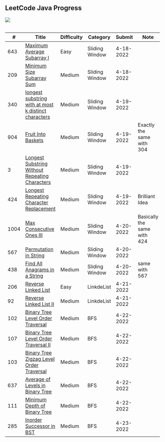## LeetCode Java Progress
![](https://img.shields.io/badge/Submitted-17-green)<br>
<br>

| # | Title | Difficulty | Category | Submit | Note |
|---| ----- | ---------- | -------- | ------ | ---- |
|643|[Maximum Average Subarray I](https://leetcode.com/problems/maximum-average-subarray-i/)|Easy|Sliding Window|4-18-2022||
|209|[Minimum Size Subarray Sum](https://leetcode.com/problems/minimum-size-subarray-sum/)|Medium|Sliding Window|4-18-2022||
|340|[longest substring with at most k distinct characters](https://leetcode.com/problems/longest-substring-with-at-most-k-distinct-characters/)|Medium|Sliding Window|4-19-2022||
|904|[Fruit Into Baskets](https://leetcode.com/problems/fruit-into-baskets/)|Medium|Sliding Window|4-19-2022|Exactly the same with 304|
|3|[Longest Substring Without Repeating Characters](https://leetcode.com/problems/longest-substring-without-repeating-characters/)|Medium|Sliding Window|4-19-2022||
|424|[Longest Repeating Character Replacement](https://leetcode.com/problems/longest-repeating-character-replacement/)|Medium|Sliding Window|4-19-2022|Brilliant Idea|
|1004|[Max Consecutive Ones III](https://leetcode.com/problems/max-consecutive-ones-iii/)|Medium|Sliding Window|4-20-2022|Basically the same with 424|
|567|[Permutation in String](https://leetcode.com/problems/permutation-in-string/)|Medium|Sliding Window|4-20-2022||
|438|[Find All Anagrams in a String](https://leetcode.com/problems/find-all-anagrams-in-a-string/)|Medium|Sliding Window|4-20-2022|same with 567|
|206|[Reverse Linked List](https://leetcode.com/problems/reverse-linked-list/)|Easy|LinkdeList|4-21-2022||
|92|[Reverse Linked List II](https://leetcode.com/problems/reverse-linked-list-ii/)|Medium|LinkdeList|4-21-2022||
|102|[Binary Tree Level Order Traversal](https://leetcode.com/problems/binary-tree-level-order-traversal/)|Medium|BFS|4-22-2022||
|107|[Binary Tree Level Order Traversal II](https://leetcode.com/problems/binary-tree-level-order-traversal-ii/)|Medium|BFS|4-22-2022||
|103|[Binary Tree Zigzag Level Order Traversal](https://leetcode.com/problems/binary-tree-zigzag-level-order-traversal/)|Medium|BFS|4-22-2022||
|637|[Average of Levels in Binary Tree](https://leetcode.com/problems/average-of-levels-in-binary-tree/)|Medium|BFS|4-22-2022||
|111|[Minimum Depth of Binary Tree](https://leetcode.com/problems/minimum-depth-of-binary-tree/)|Medium|BFS|4-22-2022||
|285|[Inorder Successor in BST](https://leetcode.com/problems/inorder-successor-in-bst/)|Medium|BFS|4-23-2022||